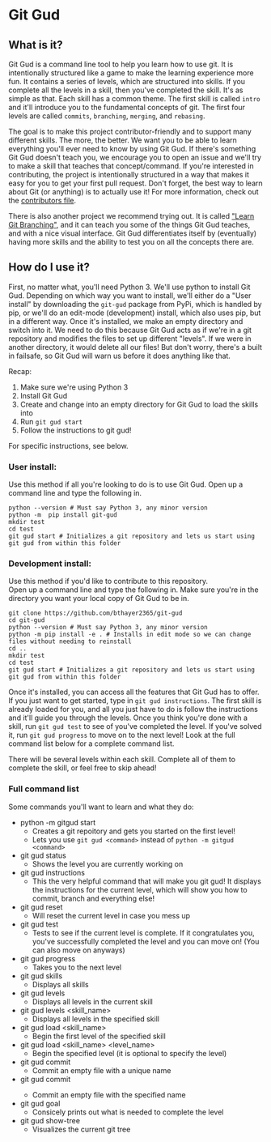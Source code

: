 # Git Gud
## What is it?
Git Gud is a command line tool to help you learn how to use git. It is intentionally structured like a game to make the learning experience more fun. It contains a series of levels, which are structured into skills. If you complete all the levels in a skill, then you've completed the skill. It's as simple as that. Each skill has a common theme. The first skill is called `intro` and it'll introduce you to the fundamental concepts of git. The first four levels are called `commits`, `branching`, `merging`, and `rebasing`.

The goal is to make this project contributor-friendly and to support many different skills. The more, the better. We want you to be able to learn everything you'll ever need to know by using Git Gud. If there's something Git Gud doesn't teach you, we encourage you to open an issue and we'll try to make a skill that teaches that concept/command. If you're interested in contributing, the project is intentionally structured in a way that makes it easy for you to get your first pull request. Don't forget, the best way to learn about Git (or anything) is to actually use it! For more information, check out the [contributors file](https://github.com/bthayer2365/git-gud/blob/master/CONTRIBUTING.md).

There is also another project we recommend trying out. It is called ["Learn Git Branching"](https://learngitbranching.js.org), and it can teach you some of the things Git Gud teaches, and with a nice visual interface. Git Gud differentiates itself by (eventually) having more skills and the ability to test you on all the concepts there are.

## How do I use it?
First, no matter what, you'll need Python 3. We'll use python to install Git Gud. Depending on which way you want to install, we'll either do a "User install" by downloading the `git-gud` package from PyPi, which is handled by pip, or we'll do an edit-mode (development) install, which also uses pip, but in a different way. Once it's installed, we make an empty directory and switch into it. We need to do this because Git Gud acts as if we're in a git repository and modifies the files to set up different "levels". If we were in another directory, it would delete all our files! But don't worry, there's a built in failsafe, so Git Gud will warn us before it does anything like that.

Recap:

1. Make sure we're using Python 3
2. Install Git Gud
3. Create and change into an empty directory for Git Gud to load the skills into
4. Run `git gud start`
5. Follow the instructions to git gud!

For specific instructions, see below.

### User install:
Use this method if all you're looking to do is to use Git Gud.
Open up a command line and type the following in.
```
python --version # Must say Python 3, any minor version
python -m  pip install git-gud
mkdir test
cd test
git gud start # Initializes a git repository and lets us start using git gud from within this folder
```

### Development install:  
Use this method if you'd like to contribute to this repository.  
Open up a command line and type the following in. Make sure you're in the directory you want your local copy of Git Gud to be in.
```
git clone https://github.com/bthayer2365/git-gud
cd git-gud
python --version # Must say Python 3, any minor version
python -m pip install -e . # Installs in edit mode so we can change files without needing to reinstall
cd ..
mkdir test
cd test
git gud start # Initializes a git repository and lets us start using git gud from within this folder
```

Once it's installed, you can access all the features that Git Gud has to offer. If you just want to get started, type in `git gud instructions`. The first skill is already loaded for you, and all you just have to do is follow the instructions and it'll guide you through the levels. Once you think you're done with a skill, run `git gud test` to see of you've completed the level. If you've solved it, run `git gud progress` to move on to the next level! Look at the full command list below for a complete command list.

There will be several levels within each skill. Complete all of them to complete the skill, or feel free to skip ahead!


### Full command list
Some commands you'll want to learn and what they do:
* python -m gitgud start 
  * Creates a git repoitory and gets you started on the first level!
  * Lets you use `git gud <command>` instead of `python -m gitgud <command>`
* git gud status
  * Shows the level you are currently working on
* git gud instructions
  * This the very helpful command that will make you git gud! It displays the instructions for the current level, which will show you how to commit, branch and everything else!
* git gud reset
  * Will reset the current level in case you mess up
* git gud test
  * Tests to see if the current level is complete. If it congratulates you, you've successfully completed the level and you can move on! (You can also move on anyways)
* git gud progress
  * Takes you to the next level
* git gud skills
  * Displays all skills
* git gud levels
  * Displays all levels in the current skill
* git gud levels <skill_name>
  * Displays all levels in the specified skill
* git gud load <skill_name>
  * Begin the first level of the specified skill
* git gud load <skill_name> <level_name>
  * Begin the specified level (it is optional to specify the level)
* git gud commit
  * Commit an empty file with a unique name
* git gud commit <name>
  * Commit an empty file with the specified name
* git gud goal
  * Consicely prints out what is needed to complete the level
* git gud show-tree
  * Visualizes the current git tree
